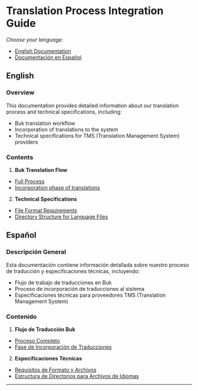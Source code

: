 # Translation Process Integration Guide

*Choose your language:*
- [English Documentation](#english)
- [Documentación en Español](#español)

## English

### Overview
This documentation provides detailed information about our translation process and technical specifications, including:

- Buk translation workflow
- Incorporation of translations to the system
- Technical specifications for TMS (Translation Management System) providers

### Contents

1. **Buk Translation Flow**
  - [Full Process](./docs/workflows/README.en.md)
  - [Incorporation phase of translations](./docs/workflows/steps/3/README.en.md)

2. **Technical Specifications**
  - [File Format Requirements](./docs/files/README.en.md)
  - [Directory Structure for Language Files](./docs/folders/README.en.md)

## Español


### Descripción General
Esta documentación contiene información detallada sobre nuestro proceso de traducción y especificaciones técnicas, incluyendo:

- Flujo de trabajo de traducciones en Buk
- Proceso de incorporación de traducciones al sistema
- Especificaciones técnicas para proveedores TMS (Translation Management System)

### Contenido

1. **Flujo de Traducción Buk**
  - [Proceso Completo](./docs/workflows/README.es.md)
  - [Fase de Incorporación de Traducciones](./docs/workflows/steps/3/README.es.md)

2. **Especificaciones Técnicas**
  - [Requisitos de Formato y Archivos](./docs/files/README.es.md)
  - [Estructura de Directorios para Archivos de Idiomas](./docs/folders/README.es.md)

---
